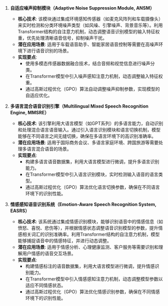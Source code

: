 1. **自适应噪声抑制模块（Adaptive Noise Suppression Module, ANSM）**
   - **核心技术**: 该模块通过集成环境感知传感器（如麦克风阵列和车载摄像头）来实时检测和分类环境噪声类型（如风噪、引擎噪声、背景音乐等）。利用Transformer结构的自注意力机制，动态调整语音识别模型的输入特征权重，优先处理清晰语音信号，抑制噪声干扰。
   - **潜在应用场景**: 适用于车载语音助手、智能家居语音控制等需要在高噪声环境下进行语音识别的场景。
   - **实现要点**: 
     - 使用多模态传感器数据融合技术，结合音频和视觉信息进行噪声分类。
     - 在Transformer模型中引入噪声感知注意力机制，动态调整输入特征权重。
     - 通过高斯过程优化（GPO）算法自动调整噪声抑制参数，实现模型的自适应优化。

2. **多语言混合语音识别引擎（Multilingual Mixed Speech Recognition Engine, MMSRE）**
   - **核心技术**: 该引擎利用大语言模型（如GPT系列）的多语言能力，自动识别和处理混合语言语音输入。通过引入语言识别模块和语言切换机制，模型能够在不同语言之间无缝切换，确保在多语言环境下的高识别准确率。
   - **潜在应用场景**: 适用于国际商务会议、多语言家庭环境、跨国旅游等需要处理多语言混合语音的场景。
   - **实现要点**: 
     - 构建多语言语音数据集，利用大语言模型进行微调，提升多语言识别能力。
     - 在Transformer模型中引入语言识别模块，实时检测输入语音的语言类型。
     - 通过高斯过程优化（GPO）算法优化语言切换参数，确保在不同语言环境下的识别性能。

3. **情感感知语音识别系统（Emotion-Aware Speech Recognition System, EASRS）**
   - **核心技术**: 该系统通过集成情感识别模块，能够识别语音中的情感信息（如愤怒、喜悦、悲伤等），并根据情感状态调整语音识别模型的参数，提升情感相关词汇的识别准确率。利用Transformer结构的自注意力机制，模型能够捕捉语音中的情感特征，并进行动态调整。
   - **潜在应用场景**: 适用于情感分析、心理健康监测、客户服务等需要识别和理解用户情感的语音交互场景。
   - **实现要点**: 
     - 构建情感标注的语音数据集，利用大语言模型进行微调，提升情感识别能力。
     - 在Transformer模型中引入情感感知注意力机制，动态调整模型参数以适应不同情感状态。
     - 通过高斯过程优化（GPO）算法优化情感识别参数，确保在不同情感环境下的识别性能。